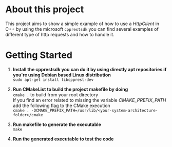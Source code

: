 # About this project
This project aims to show a simple example of how to use a *HttpClient* in C++ by using the microsoft `cpprestsdk` you can find several examples of different type of http requests and how to handle it.

# Getting Started

1. **Install the cpprestsdk you can do it by using directly apt repositories if you're using Debian based Linux distribution**\
 `sudo apt-get install libcpprest-dev`
 
2. **Run CMakeList to build the project makefile by doing**\
  `cmake .` to build from your root directory\
    If you find an error related to missing the variable *CMAKE_PREFIX_PATH* add the following flag to the CMake execution\
  `cmake . -DCMAKE_PREFIX_PATH=/usr/lib/<your-system-architecture-folder>/cmake` 
3. **Run makefile to generate the executable**\
  `make`
4. **Run the generated executable to test the code**
